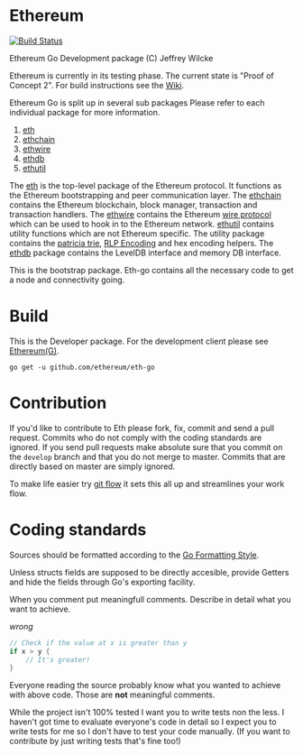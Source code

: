 Ethereum
========

[![Build Status](https://travis-ci.org/ethereum/go-ethereum.png?branch=master)](https://travis-ci.org/ethereum/go-ethereum)

Ethereum Go Development package (C) Jeffrey Wilcke

Ethereum is currently in its testing phase. The current state is "Proof
of Concept 2". For build instructions see the [Wiki](https://github.com/ethereum/go-ethereum/wiki/Building-Edge).

Ethereum Go is split up in several sub packages Please refer to each
individual package for more information.
  1. [eth](https://github.com/ethereum/eth-go)
  2. [ethchain](https://github.com/ethereum/eth-go/tree/master/ethchain)
  3. [ethwire](https://github.com/ethereum/eth-go/tree/master/ethwire)
  4. [ethdb](https://github.com/ethereum/eth-go/tree/master/ethdb)
  5. [ethutil](https://github.com/ethereum/eth-go/tree/master/ethutil)

The [eth](https://github.com/ethereum/eth-go) is the top-level package
of the Ethereum protocol. It functions as the Ethereum bootstrapping and
peer communication layer. The [ethchain](https://github.com/ethereum/eth-go/tree/master/ethchain)
contains the Ethereum blockchain, block manager, transaction and
transaction handlers. The [ethwire](https://github.com/ethereum/eth-go/tree/master/ethwire) contains
the Ethereum [wire protocol](http://wiki.ethereum.org/index.php/Wire_Protocol) which can be used
to hook in to the Ethereum network. [ethutil](https://github.com/ethereum/eth-go/tree/master/ethutil) contains
utility functions which are not Ethereum specific. The utility package
contains the [patricia trie](http://wiki.ethereum.org/index.php/Patricia_Tree),
[RLP Encoding](http://wiki.ethereum.org/index.php/RLP) and hex encoding
helpers. The [ethdb](https://github.com/ethereum/eth-go/tree/master/ethdb) package
contains the LevelDB interface and memory DB interface.

This is the bootstrap package. Eth-go contains all the necessary code to
get a node and connectivity going.

Build
=======

This is the Developer package. For the development client please see
[Ethereum(G)](https://github.com/ethereum/go-ethereum).

`go get -u github.com/ethereum/eth-go`

Contribution
============

If you'd like to contribute to Eth please fork, fix, commit and
send a pull request. Commits who do not comply with the coding standards
are ignored. If you send pull requests make absolute sure that you
commit on the `develop` branch and that you do not merge to master.
Commits that are directly based on master are simply ignored.

To make life easier try [git flow](http://nvie.com/posts/a-successful-git-branching-model/) it sets
this all up and streamlines your work flow.

Coding standards
================

Sources should be formatted according to the [Go Formatting
Style](http://golang.org/doc/effective_go.html#formatting).

Unless structs fields are supposed to be directly accesible, provide
Getters and hide the fields through Go's exporting facility.

When you comment put meaningfull comments. Describe in detail what you
want to achieve.

*wrong*

```go
// Check if the value at x is greater than y
if x > y {
    // It's greater!
}
```

Everyone reading the source probably know what you wanted to achieve
with above code. Those are **not** meaningful comments.

While the project isn't 100% tested I want you to write tests non the
less. I haven't got time to evaluate everyone's code in detail so I
expect you to write tests for me so I don't have to test your code
manually. (If you want to contribute by just writing tests that's fine
too!)


